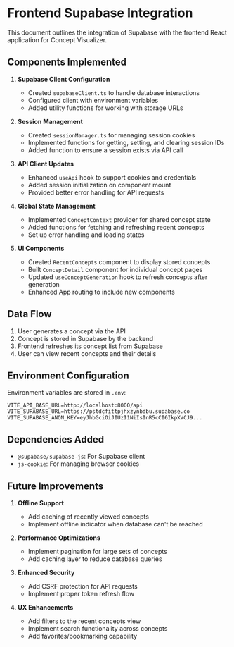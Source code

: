 # Frontend Supabase Integration

This document outlines the integration of Supabase with the frontend React application for Concept Visualizer.

## Components Implemented

1. **Supabase Client Configuration**
   - Created `supabaseClient.ts` to handle database interactions
   - Configured client with environment variables
   - Added utility functions for working with storage URLs

2. **Session Management**
   - Created `sessionManager.ts` for managing session cookies
   - Implemented functions for getting, setting, and clearing session IDs
   - Added function to ensure a session exists via API call

3. **API Client Updates**
   - Enhanced `useApi` hook to support cookies and credentials
   - Added session initialization on component mount
   - Provided better error handling for API requests

4. **Global State Management**
   - Implemented `ConceptContext` provider for shared concept state
   - Added functions for fetching and refreshing recent concepts
   - Set up error handling and loading states

5. **UI Components**
   - Created `RecentConcepts` component to display stored concepts
   - Built `ConceptDetail` component for individual concept pages
   - Updated `useConceptGeneration` hook to refresh concepts after generation
   - Enhanced App routing to include new components

## Data Flow

1. User generates a concept via the API
2. Concept is stored in Supabase by the backend
3. Frontend refreshes its concept list from Supabase
4. User can view recent concepts and their details

## Environment Configuration

Environment variables are stored in `.env`:

```
VITE_API_BASE_URL=http://localhost:8000/api
VITE_SUPABASE_URL=https://pstdcfittpjhxzynbdbu.supabase.co
VITE_SUPABASE_ANON_KEY=eyJhbGciOiJIUzI1NiIsInR5cCI6IkpXVCJ9...
```

## Dependencies Added

- `@supabase/supabase-js`: For Supabase client
- `js-cookie`: For managing browser cookies

## Future Improvements

1. **Offline Support**
   - Add caching of recently viewed concepts
   - Implement offline indicator when database can't be reached

2. **Performance Optimizations**
   - Implement pagination for large sets of concepts
   - Add caching layer to reduce database queries

3. **Enhanced Security**
   - Add CSRF protection for API requests
   - Implement proper token refresh flow

4. **UX Enhancements**
   - Add filters to the recent concepts view
   - Implement search functionality across concepts
   - Add favorites/bookmarking capability 